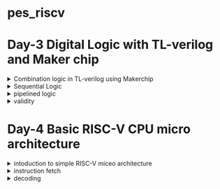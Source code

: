# pes_riscv


# Day-3 Digital Logic with TL-verilog and Maker chip

<details>
 <summary>Combination logic in TL-verilog using Makerchip</summary>

 
**Logic gates**

![Untitled20](https://github.com/vishnupriyapesu/pes_class_asic/assets/142419649/2fcfc404-57ac-4c7f-a17e-fa6cd2510064)



**Combinational Circuit**

![21](https://github.com/vishnupriyapesu/pes_class_asic/assets/142419649/1465b70e-5607-467e-b6bf-30f6de406f96)


**Adder**

![22](https://github.com/vishnupriyapesu/pes_class_asic/assets/142419649/6f1026c3-22d0-4da9-9c2d-92e1390ecb87)


**Boolean Operators**

![23](https://github.com/vishnupriyapesu/pes_class_asic/assets/142419649/63dfca31-2e8f-4ea0-af8b-91c5d305f664)



**Mux**

![24](https://github.com/vishnupriyapesu/pes_class_asic/assets/142419649/be7aade1-8571-4a28-a89a-8d9b03b5f9cf)

**Maker chip**

> Go to the maker chip.com

> take a look at FPGA multiplier

> we can see the waveforms and top level module(desogn)


![Screenshot from 2023-10-16 22-02-53](https://github.com/vishnupriyapesu/pes_class_asic/assets/142419649/28acbfa8-f231-4ead-ba77-b8dbe0a7d98d)


**more examples using makerchip**

**1) Inverter**
<br />

     \TLV
         $reset = *reset;
   
         $out = ! $in1;
   
         // Assert these to end simulation (before Makerchip cycle limit).
         *passed = *cyc_cnt > 40;
         *failed = 1'b0;
         \SV
         endmodule

![Screenshot from 2023-10-16 22-40-20](https://github.com/vishnupriyapesu/pes_riscv/assets/142419649/c9f53fcc-133c-489f-bab0-240cafbbf59b)



**2) OR gate**


<br />

       \TLV
        $reset = *reset;
   
       $out = $in1 | $in2;
   
       // Assert these to end simulation (before Makerchip cycle limit).
       *passed = *cyc_cnt > 40;
       *failed = 1'b0;
       \SV
       endmodule

![Screenshot from 2023-10-16 22-50-38](https://github.com/vishnupriyapesu/pes_riscv/assets/142419649/61b96a18-5ea5-4f63-bcd7-9226d5982564)


**3)Explicitly adding the only 4 bits of the inputs using +**

<br />

       \TLV
          $reset = *reset;
          
          $out[4:0] = $in1[3:0] + $in2[3:0];
          // Assert these to end simulation (before Makerchip cycle limit).
          *passed = *cyc_cnt > 40;
          *failed = 1'b0;
       \SV
          endmodule

          


![Screenshot from 2023-10-16 22-54-21](https://github.com/vishnupriyapesu/pes_riscv/assets/142419649/3da109b3-498b-4a4a-bd68-4c381a3af4e7)



**4)Mux with 1-bit input**


<br />
       \TLV
          $reset = *reset;
          
          $out = $sel ? $in1 : $in2;
          // Assert these to end simulation (before Makerchip cycle limit).
          *passed = *cyc_cnt > 40;
          *failed = 1'b0;
       \SV
          endmodule

![Screenshot from 2023-10-16 22-56-12](https://github.com/vishnupriyapesu/pes_riscv/assets/142419649/60013cc0-de22-483a-aef4-60e167a4fb38)



**5)Mux with 8-bit inputs**

<br />


       \TLV
          $reset = *reset;
          
          $out[7:0] = $sel ? $in1[7:0] : $in2[7:0];
          // Assert these to end simulation (before Makerchip cycle limit).
          *passed = *cyc_cnt > 40;
          *failed = 1'b0;
       \SV
          endmodule


 
![Screenshot from 2023-10-16 22-58-37](https://github.com/vishnupriyapesu/pes_riscv/assets/142419649/f22d4542-cd75-4be3-a621-7fd1d0647bfd)


</details>



<details>
<summary>Sequential Logic</summary>

**1)D flip flop**

A D flip-flop, also known as a Data or Delay flip-flop, is a fundamental digital electronic circuit that stores a single binary bit of information. 
It is a type of bistable multivibrator, which means it has two stable states.


<br />
       \TLV
          $reset = *reset;
          
          $out = $reset ? 0 : $data_in;
          
          // Assert these to end simulation (before Makerchip cycle limit).
          *passed = *cyc_cnt > 40;
          *failed = 1'b0;
       \SV
          endmodule


![Screenshot from 2023-10-16 23-40-55](https://github.com/vishnupriyapesu/pes_riscv/assets/142419649/056dc121-dd0d-4968-afcf-55345cee8f6a)



**2)fibonacci series**


 > The Fibonacci series is a sequence of numbers in which each number is the sum of the two preceding ones. It typically starts with 0 and 1. So, the Fibonacci series begins as follows:

0, 1, 1, 2, 3, 5, 8, 13, 21, 34, ...



<br />

       \TLV
          $reset = *reset;
          
          $num[31:0] = $reset ? 1 : (>>1$num + >>2$num);
          
          // Assert these to end simulation (before Makerchip cycle limit).
          *passed = *cyc_cnt > 40;
          *failed = 1'b0;


![Screenshot from 2023-10-16 23-46-30](https://github.com/vishnupriyapesu/pes_riscv/assets/142419649/a967717d-6d91-48bc-9ba2-ef0e47accc6c)


**3)counters**

<br />

      \TLV
         $reset = *reset;
         
         $cnt[1:0] = $reset ? (0) : (>>1$cnt[1:0] + 1) ;


![Screenshot from 2023-10-16 23-49-43](https://github.com/vishnupriyapesu/pes_riscv/assets/142419649/bead905c-b7ac-4707-93c7-66079c4c5b66)

## Representation of constant in verilog

'0: All 0s (width based on context). 'X: All DONT-CARE bits. 16’d5: 16-bit decimal 5. 5'b00XX1: 5-bit value with DONT-CARE bits. 1: 32-bit (signed) 1.

Our simulator configuration: 

● will zero-extend or truncate when widths are mismatched (without warning) 

● uses 2-state simulation (no X’s)

**4)sequential calculator**


<br />

        \TLV
           $reset = *reset;
           
           $val1[31:0] = >>1$out;
           $val2[31:0] = $rand1[3:0];
           $sum = $val1 + $val2;
           $diff = $val1 - $val2;
           $prod = $val1 * $val2;
           $quot = $val1 / $val2;
           
           $out = $reset ? ( $op[1]?($op[0] ? $quot : $prod):($op[0] ? $diff : $sum) ) : 0;
           // $out = op[1]?(op[0] ? $quot : $prod):(op[0] ? $diff : $sum);
           
           
           // Assert these to end simulation (before Makerchip cycle limit).
           *passed = *cyc_cnt > 40;
           *failed = 1'b0;**



   ![Screenshot from 2023-10-16 23-53-00](https://github.com/vishnupriyapesu/pes_riscv/assets/142419649/e318c12d-0d16-465c-8083-7c8d97873d51)



</details>

<details>
<summary>pipelined logic</summary>


Pipeline Pythagoras's Theorem

![Screenshot from 2023-10-17 21-59-52](https://github.com/vishnupriyapesu/pes_riscv/assets/142419649/d19169c2-6f14-44a4-b955-4378ac087ffb)



<br />
      `include "sqrt32.v";
      |calc\
            @1
               $aa_sq[31:0] = $aa * $aa;
               $bb_sq[31:0] = $bb * $bb;
               
            @2
               $cc_sq[31:0] = $aa_sq + $bb_sq;
            @3
               $cc[31:0] = sqrt($cc_sq);


![Screenshot from 2023-10-17 22-08-22](https://github.com/vishnupriyapesu/pes_riscv/assets/142419649/5f897348-3e49-4ba0-be96-13788941e78a)


 **No impact no behavior:**

<br />
      `include "sqrt32.v";
      |calc\
            @1
               $aa_sq[7:0] = $aa * $aa;
               $bb_sq[7:0] = $bb * $bb;
               
            @2
               $cc_sq[7:0] = $aa_sq + $bb_sq;
            @3
               $cc[7:0] = sqrt($cc_sq);



![Screenshot from 2023-10-17 22-11-15](https://github.com/vishnupriyapesu/pes_riscv/assets/142419649/f2b8ebb6-77ae-4396-be96-bd56ab79b059)




- Retiming changes in system verilog is very bug-prone, so it is easy to make these vhanges in tlverilog.



- In makerchip waveform viewer the output will be captured according to the time, so if there are 3 stages in the logic then the output of the present inputs will be after two cycles.



**pipeline logic advantage:**


- In a non-pipelined system, a single operation may span multiple clock cycles, resulting in a relatively slow completion time. However, by introducing pipelining, the operation is divided into distinct stages, each executed in a single clock cycle. This architectural approach not only speeds up individual stages but also allows for concurrent execution of multiple stages. When pipelining is coupled with a higher clock frequency, it leads to a substantial reduction in the overall time required to finish an operation.



- Pipelining enables the parallel execution of various stages within an operation. As each stage is designed to be completed swiftly, the entire operation can be processed more efficiently. This enhanced throughput, when combined with an increased clock frequency, results in the ability to handle a greater number of operations within the same unit of time**



    **syntax of TLverilog**

Type of an identifier determined by symbol prefix and case/delimitation style.

Based on the first two letters of the variables:


- $lower_case: pipe signa 
    
- $CamelCase: state signal (technically, this is “Pascal case”)
    
- UPPER_CASE: keyword signal
    
- ">>" 1 : Ahead by 1.



**lab (pipeline)**


<br />
       \TLV
          $reset = *reset;
          
          |comp
             @1
                $err1 = $bad_input | $illegal_op ;
             @3 
                $err2 = $overflow | $err1 ;
             @6
                $err3 = $err2 || $div_by_zero;
          
          
          
          
          // Assert these to end simulation (before Makerchip cycle limit).
          *passed = *cyc_cnt > 40;

          *failed = 1'b0;
       \SV
          endmodule

    

![Screenshot from 2023-10-17 22-24-35](https://github.com/vishnupriyapesu/pes_riscv/assets/142419649/83df1557-8ffa-45db-b4f4-07ac1455d2c4)



**counter and calculator in pipeline:**


<br />

        \TLV
           
           |calc
              @1
                 $reset = *reset;
                 $cnt[1:0] = $reset ? (0) : (>>1$cnt[1:0] + 1) ;
                 
                 $val1[31:0] = >>1$out;
                 $val2[31:0] = $rand1[3:0];
                 $sum = $val1 + $val2;
                 $diff = $val1 - $val2;
                 $prod = $val1 * $val2;
                 $quot = $val1 / $val2;
                 $out = $reset ? ( $op[1]?($op[0] ? $quot : $prod):($op[0] ? $diff : $sum) ) : 0;
           
           // $out = op[1]?(op[0] ? $quot : $prod):(op[0] ? $diff : $sum);
           

![Screenshot from 2023-10-17 22-29-28](https://github.com/vishnupriyapesu/pes_riscv/assets/142419649/96789112-e280-4bae-9c8f-28dabc22e3cb)


**2-cycle calculator**

<br />
      \TLV
         
         |calc
            @1
               $val1[31:0] = >>2$out;
               $val2[31:0] = $rand1[3:0];
               $sum[31:0] = $val1[31:0] + $val2[31:0];
               $diff[31:0] = $val1[31:0] - $val2[31:0];
               $prod[31:0] = $val1[31:0] * $val2[31:0];
               $quot[31:0] = $val1[31:0] / $val2[31:0];
               
      
            @2
               $reset = *reset;
               $valid = $reset ? (0) : (>>1$valid + 1) ;
               $op[1:0] = $reset | $valid ;
               $out[32:0] = $op[1] ? ($op[0] ? $quot[31:0] : $prod[31:0]) : ($op[0] ? $diff[31:0] : $sum[31:0]) ;
         // $out = op[1]?(op[0] ? $quot : $prod):(op[0] ? $diff : $sum);
         
         
         
         // Assert these to end simulation (before Makerchip cycle limit).
         *passed = *cyc_cnt > 40;
         *failed = 1'b0;



![Screenshot from 2023-10-17 22-32-29](https://github.com/vishnupriyapesu/pes_riscv/assets/142419649/74dcaaf8-e0cb-49d4-badf-0fc580099338)


</details>

<details>
<summary>validity</summary>


**Validity provides:**

- Easier debug
- Cleaner design
- Better error checking
- Automated clock gating


**clock gating**

- Used to save power while transferring clock.
- Clock signals are distributed to EVERY flip-flop.
- clocks toggle twice per cycle.
- This consumes power.
- Clock gating avoids toggling clock signals.


**file structure in makerchip**

- \m5_TLV_version 1d: tl-x.org :- Version of makerchip being used and tl-x.org contains tyhe documentation
 - m5 :- Macro language used for processsing.
 - m5_makerchip_module :- Expands the inputs and outputs in the NAV file.
 - \sv :- The system verilog codes.
 - \TLV :- Where tlverilog code is defined.


**Distance Accumulator**

![Screenshot from 2023-10-18 18-52-12](https://github.com/vishnupriyapesu/pes_riscv/assets/142419649/e1dfdf26-48be-4a72-8769-648513d53d30)

<br />


     \SV
     `include "sqrt32.v";
     
     \TLV
        $reset = *reset;
        
        |calc
           @1
              $reset = *reset ;
           ?$valid
              @1
                 $aa_sq[31:0] = $aa * $aa;
                 $bb_sq[31:0] = $bb * $bb;
     
              @2
                 $cc_sq[31:0] = $aa_sq + $bb_sq;
              @3
                 $cc[31:0] = sqrt($cc_sq);
           @4
              $tot_dst = $reset ? 0 : ($valid ? >>1$tot_dst + $cc : >>1$tot_dst) ;


![Screenshot from 2023-10-18 18-55-22](https://github.com/vishnupriyapesu/pes_riscv/assets/142419649/9cdbf1b0-4906-42e1-a44c-12576ddb7ecb)


**cycle calculator with validity**

$valid_or_reset = $valid || $reset; as a when condition for calculation instead of zeroing $out.


<br />

      \TLV
         $reset = *reset;
         |clac  
            @1
               $reset = *reset ;
            ?$valid
               @1
                  
                  $val1[31:0] = >>2$out[31:0];
                  $sum = $val1 + $val2;
                  $diff = $val1 - $val2;
                  $prod = $val1 * $val2;
                  $quot = $val1 / $val2;
                  $valid = >>1$valid +1 ;
                  $valid_or_reset = $valid || $reset;
            @2
               $out[31:0] = $valid_or_reset ? ($op[1]?($op[0] ? $quot : $prod) : ($op[0] ? $diff : $sum) ) : 0 ;


![Screenshot from 2023-10-18 19-11-01](https://github.com/vishnupriyapesu/pes_riscv/assets/142419649/429fb532-0287-4bd0-bfcd-64a83c47e7be)


        

</details>


# Day-4 Basic RISC-V CPU micro architecture


<details>
<summary>intoduction to simple RISC-V miceo architecture</summary>

**RISC-V block diagram**

![Screenshot from 2023-10-19 09-20-03](https://github.com/vishnupriyapesu/pes_riscv/assets/142419649/4758a11c-1e9e-4c8b-bab8-80d1e361c4b9)

 1) Instruction Fetch (IF):
The processor fetches the instruction from memory. The program counter (PC) is used to determine the address of the next instruction in memory.
The instruction is loaded into the instruction register (IR) for decoding.

2) Instruction Decode (ID):
The processor decodes the instruction in the instruction register.
The opcode (operation code) is identified, and the necessary control signals are generated based on the opcode.

3) Execute (EX):
The processor performs the operation specified by the instruction.
For arithmetic and logical operations, the ALU (Arithmetic Logic Unit) performs the computation.
Memory addresses are calculated for load and store instructions.

4) Memory Access (MEM):
If the instruction involves accessing memory (such as a load or store operation), the memory address is sent to the memory unit.
For a load operation, data is read from memory and stored in a register.
For a store operation, data from a register is written to the memory location.

5) Write Back (WB):
The result of the instruction is written back to the destination register.
For instructions that produce a result (such as arithmetic or logical operations), the result is stored in the specified register.

**implementation**


![Screenshot from 2023-10-19 09-25-52](https://github.com/vishnupriyapesu/pes_riscv/assets/142419649/b2ea5415-5793-4f63-9ac5-9543019beaab)

 ![Screenshot from 2023-10-19 09-33-07](https://github.com/vishnupriyapesu/pes_riscv/assets/142419649/c2adf2ff-7f37-4adb-ba67-4b9112099ec3)

![Screenshot from 2023-10-19 09-33-50](https://github.com/vishnupriyapesu/pes_riscv/assets/142419649/3a01ca7c-9624-40ba-ab60-33b6578180a5)


</details>



<details>
<summary>instruction fetch</summary>

 **Instruction Fetch (IF):**
The processor fetches the instruction from memory. The program counter (PC) is used to determine the address of the next instruction in memory.
The instruction is loaded into the instruction register (IR) for decoding.
<br />


     \TLV
        $reset = *reset;
        
        $pc_out[31:0] = >>1$reset ? (0) : (>>1$pc_prev[31:0] + 32'h4) ;

![Screenshot from 2023-10-19 09-40-05](https://github.com/vishnupriyapesu/pes_riscv/assets/142419649/0637a08a-1ca4-4476-a7c4-4013de2b41a2)


<br />

       
       \TLV
          // External to function:
          m4_asm(ADD, r10, r0, r0)             // Initialize r10 (a0) to 0.
          // Function:
          m4_asm(ADD, r14, r10, r0)            // Initialize sum register a4 with 0x0
          m4_asm(ADDI, r12, r10, 1010)         // Store count of 10 in register a2.
          m4_asm(ADD, r13, r10, r0)            // Initialize intermediate sum register a3 with 0
          // Loop:
          m4_asm(ADD, r14, r13, r14)           // Incremental addition
          m4_asm(ADDI, r13, r13, 1)            // Increment intermediate register by 1
          m4_asm(BLT, r13, r12, 1111111111000) // If a3 is less than a2, branch to label named <loop>
          m4_asm(ADD, r10, r14, r0)            // Store final result to register a0 so that it can be read by main program
          
          // Optional:
          // m4_asm(JAL, r7, 00000000000000000000) // Done. Jump to itself (infinite loop). (Up to 20-bit signed immediate plus implicit 0 bit (unlike JALR) provides byte address; last immediate bit should also be 0)
          m4_define_hier(['M4_IMEM'], M4_NUM_INSTRS)
       
          |cpu
             @0
                $reset = *reset;
                
                $pc[31:0] = >>1$reset ? (0) : (>>1$pc[31:0] + 32'd4) ;
             @1
                $imm_rd_en = !$reset;
                $imm_rd_addr[M4_IMEM_INDEX_CNT-1:0] = $pc[M4_IMEM_INDEX_CNT+1:2];
                $instr[31:0] = $imem_rd_data[31:0];
                
          
          // Assert these to end simulation (before Makerchip cycle limit).
          *passed = *cyc_cnt > 40;
          *failed = 1'b0;
       
          |cpu
             m4+imem(@1)    // Args: (read stage)
             //m4+rf(@1, @1)  // Args: (read stage, write stage) - if equal, no register bypass is required
             //m4+dmem(@4)    // Args: (read/write stage)
             m4+myth_fpga(@0)  // Uncomment to run on fpga
       
          m4+cpu_viz(@4)    // For visualisation

![Screenshot from 2023-10-19 09-46-07](https://github.com/vishnupriyapesu/pes_riscv/assets/142419649/125bef5d-1a54-4381-ace3-d253bc8b93ce)



</details>

<details>
<summary>decoding</summary>

**Instruction Decode (ID):**
The processor decodes the instruction in the instruction register.
The opcode (operation code) is identified, and the necessary control signals are generated based on the opcode.


- Below image shows hoe decode is determining the TYPE OF RISC V instructions set (Various types of Instructions in RV32 are I, R, S, J, U)


![Screenshot from 2023-10-19 09-47-07](https://github.com/vishnupriyapesu/pes_riscv/assets/142419649/8300c71b-3675-4c61-a4fa-118b89901972)



**instruction types in decoding stage**


![Screenshot from 2023-10-19 09-50-19](https://github.com/vishnupriyapesu/pes_riscv/assets/142419649/10640dae-33e6-4e64-9e16-0ae4ab24f73d)



<br />

       @1 
                //$pc[31:0] = >>1$reset ? 32'b0 : >>1$taken_br ? >>1$br_tgt_pc : >>1$pc + 32'd4;
                $imem_rd_en = !$reset;
                $instr[31:0] = $imem_rd_data[31:0];
                //$instr[31:0] =  $imem_rd_en ? 32'b0 : >>1$imem_rd_data[$imem_rd_addr];
                $imem_rd_addr[3-1:0] = $pc[3+1:2];
                
                $is_i_instr = $instr[6:2] ==? 5'b0000x ||
                              $instr[6:2] ==? 5'b001x0 ||
                              $instr[6:2] ==? 5'bxx001;
                $is_s_instr = $instr[6:2] ==? 5'b0100x;
                $is_r_instr = $instr[6:2] ==? 5'b01xxx ||
                              $instr[6:2] ==? 5'b011x0 ||
                              $instr[6:2] ==? 5'bxx100;
                $is_u_instr = $instr[6:2] ==? 5'b0x101;
                $is_b_instr = $instr[6:2] ==? 5'b11000;
                $is_j_instr = $instr[6:2] ==? 5'b11011;



  ![Screenshot from 2023-10-20 09-46-48](https://github.com/vishnupriyapesu/pes_riscv/assets/142419649/eba3ab6d-b853-4ffe-a70b-7a5f30c8cb50)


  **instructions**

![Screenshot from 2023-10-20 09-48-40](https://github.com/vishnupriyapesu/pes_riscv/assets/142419649/76c8acc8-40f3-4004-a1bc-c4d2dc027bb8)

  

